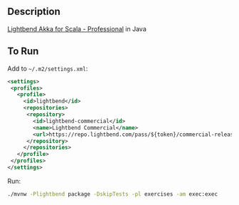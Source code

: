 ## Description

[Lightbend Akka for Scala - Professional](https://academy.lightbend.com/courses/course-v1:lightbend+LAS-P+v1/course/) in Java

## To Run

Add to `~/.m2/settings.xml`:

```xml
<settings>
 <profiles>
   <profile>
     <id>lightbend</id>
     <repositories>
      <repository>
        <id>lightbend-commercial</id>
        <name>Lightbend Commercial</name>
        <url>https://repo.lightbend.com/pass/${token}/commercial-releases</url>
      </repository>
     </repositories>
   </profile>
 </profiles>
</settings>
```
Run:

```bash
./mvnw -Plightbend package -DskipTests -pl exercises -am exec:exec
```
